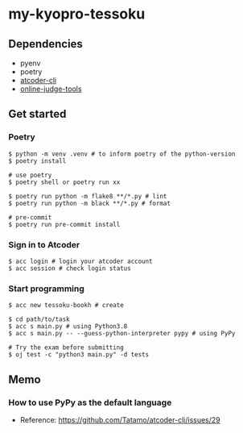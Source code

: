 # my-kyopro-tessoku

## Dependencies
- pyenv
- poetry
- [atcoder-cli](https://github.com/Tatamo/atcoder-clihttps://github.com/Tatamo/atcoder-cli)
- [online-judge-tools](https://github.com/online-judge-tools/oj)

## Get started
### Poetry
```shell
$ python -m venv .venv # to inform poetry of the python-version
$ poetry install

# use poetry
$ poetry shell or poetry run xx

$ poetry run python -m flake8 **/*.py # lint
$ poetry run python -m black **/*.py # format

# pre-commit
$ poetry run pre-commit install
```

### Sign in to Atcoder
```shell
$ acc login # login your atcoder account
$ acc session # check login status
```

### Start programming
```shell
$ acc new tessoku-bookh # create

$ cd path/to/task
$ acc s main.py # using Python3.8
$ acc s main.py -- --guess-python-interpreter pypy # using PyPy

# Try the exam before submitting
$ oj test -c "python3 main.py" -d tests
```

## Memo
### How to use PyPy as the default language
- Reference: https://github.com/Tatamo/atcoder-cli/issues/29
